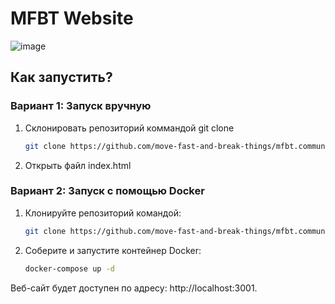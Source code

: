 # MFBT Website

![image](https://github.com/move-fast-and-break-things/mfabt_site/assets/92587254/18e628c2-26bb-4f31-8a7f-5173e218ed40)

## Как запустить?

### Вариант 1: Запуск вручную

1. Склонировать репозиторий коммандой git clone
   ```bash
   git clone https://github.com/move-fast-and-break-things/mfbt.community.git
   ```
2. Открыть файл index.html

### Вариант 2: Запуск с помощью Docker

1.  Клонируйте репозиторий командой:

    ```bash
    git clone https://github.com/move-fast-and-break-things/mfbt.community.git
    ```

2.  Соберите и запустите контейнер Docker:

    ```bash
    docker-compose up -d
    ```

Веб-сайт будет доступен по адресу: http://localhost:3001.
